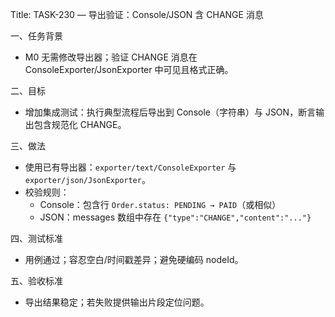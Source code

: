 Title: TASK-230 — 导出验证：Console/JSON 含 CHANGE 消息

一、任务背景
- M0 无需修改导出器；验证 CHANGE 消息在 ConsoleExporter/JsonExporter 中可见且格式正确。

二、目标
- 增加集成测试：执行典型流程后导出到 Console（字符串）与 JSON，断言输出包含规范化 CHANGE。

三、做法
- 使用已有导出器：`exporter/text/ConsoleExporter` 与 `exporter/json/JsonExporter`。
- 校验规则：
  - Console：包含行 `Order.status: PENDING → PAID`（或相似）
  - JSON：messages 数组中存在 `{"type":"CHANGE","content":"..."}`

四、测试标准
- 用例通过；容忍空白/时间戳差异；避免硬编码 nodeId。

五、验收标准
- 导出结果稳定；若失败提供输出片段定位问题。

